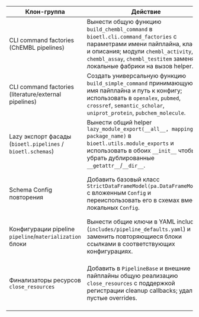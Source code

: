 | Клон-группа | Действие | Риск | Проверка | Артефакт |
| --- | --- | --- | --- | --- |
| CLI command factories (ChEMBL pipelines) | Вынести общую функцию `build_chembl_command` в `bioetl.cli.command_factories` с параметрами имени пайплайна, класса и описания; модули `chembl_activity`, `chembl_assay`, `chembl_testitem` заменяют локальные фабрики на вызов helper. | Ошибочное значение путей по умолчанию; потеря индивидуальных описаний. | Запустить `pytest tests/e2e/test_cli_golden.py::test_changing_pipeline_defaults` и проверить генерацию CLI help. | patches/0001-cli-chembl-command-factory.diff |
| CLI command factories (literature/external pipelines) | Создать универсальную функцию `build_simple_command` принимающую имя пайплайна и путь к конфигу; использовать в `openalex`, `pubmed`, `crossref`, `semantic_scholar`, `uniprot_protein`, `pubchem_molecule`. | Нарушение совместимости CLI из-за неверных путей конфигурации. | `pytest tests/e2e/test_cli_golden.py` и ручная проверка `python -m bioetl.cli --help`. | patches/0002-cli-simple-command-factory.diff |
| Lazy экспорт фасады (`bioetl.pipelines` / `bioetl.schemas`) | Вынести общий helper `lazy_module_export(__all__, mapping, package_name)` в `bioetl.utils.module_exports` и использовать в обоих `__init__` чтобы убрать дублированные `__getattr__`/`__dir__`. | Преждевременный импорт тяжелых модулей при ошибочной реализации helper. | `pytest tests/unit/test_pipelines.py::test_lazy_exports` и `pytest tests/unit/schemas/test_registry.py`. | patches/0003-lazy-export-helper.diff |
| Schema Config повторения | Добавить базовый класс `StrictDataFrameModel(pa.DataFrameModel)` с вложенным `Config` и переиспользовать его в схемах вместо локальных `Config`. | Возможные побочные эффекты если отдельным схемам требуются отличные настройки Pandera. | `pytest tests/unit/schemas` и `pytest tests/integration/pipelines/test_extended_mode_outputs.py`. | patches/0004-strict-schema-base.diff |
| Конфигурации pipeline `pipeline`/`materialization` блоки | Вынести общие ключи в YAML include (`includes/pipeline_defaults.yaml`) и заменить повторяющиеся блоки ссылками в соответствующих конфигурациях. | Неправильное разрешение относительных путей YAML `extends`. | `python -m bioetl.config.validator --config configs/pipelines/<name>.yaml` (проверка загрузки). | patches/0005-pipeline-config-includes.diff |
| Финализаторы ресурсов `close_resources` | Добавить в `PipelineBase` и внешние пайплайны общую реализацию `close_resources` с поддержкой регистрации cleanup callbacks; удалить пустые overrides. | Непреднамеренное удержание ресурсов, если конкретные пайплайны ожидали side-effects в override. | `pytest tests/integration/pipelines/test_bit_identical_output.py` и `pytest tests/unit/test_pipelines.py`. | patches/0006-pipeline-close-resources.diff |
